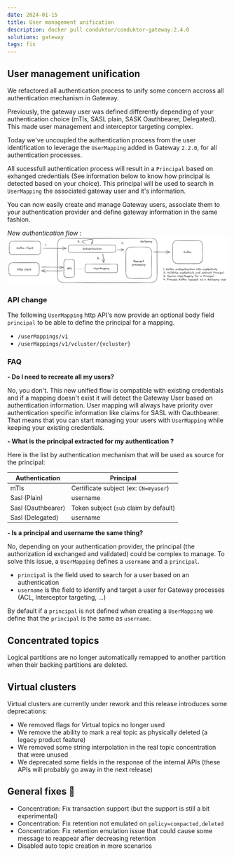 ```yaml
---
date: 2024-01-15
title: User management unification
description: docker pull conduktor/conduktor-gateway:2.4.0
solutions: gateway
tags: fix
---
```


## User management unification

We refactored all authentication process to unify some concern accross all authentication mechanism in Gateway.

Previously, the gateway user was defined differently depending of your authentication choice (mTls, SASL plain, SASK Oauthbearer, Delegated). This made user management and interceptor targeting complex.

Today we've uncoupled the authentication process from the user identification to leverage the `UserMapping` added in Gateway `2.2.0`, for all authentication processes.

All sucessfull authentication process will result in a `Principal` based on exhanged credentials (See information below to know how principal is detected based on your choice). This principal will be used to search in `UserMapping` the associated gateway user and it's information.

You can now easily create and manage Gateway users, associate them to your authentication provider and define gateway information in the same fashion.

_New authentication flow_ : ![new_authentication_flow](/images/changelog/gateway/v2.4.0/new_authentication_flow.png)

### API change

The following `UserMapping` http API's now provide an optional body field `principal` to be able to define the principal for a mapping.

- `/userMappings/v1`
- `/userMappings/v1/vcluster/{vcluster}`

### FAQ

**- Do I need to recreate all my users?**

No, you don't. This new unified flow is compatible with existing credentials and if a mapping doesn't exist it will detect the Gateway User based on authentication information. User mapping will always have priority over authentication specific information like claims for SASL with Oauthbearer. That means that you can start managing your users with `UserMapping` while keeping your existing credentials.

**- What is the principal extracted for my authentication ?**

Here is the list by authentication mechanism that will be used as source for the principal:

| Authentication     | Principal                              |
| ------------------ | -------------------------------------- |
| mTls               | Certificate subject (ex: `CN=myuser`)  |
| Sasl (Plain)       | username                               |
| Sasl (Oauthbearer) | Token subject (`sub` claim by default) |
| Sasl (Delegated)   | username                               |

**- Is a principal and username the same thing?**

No, depending on your authentication provider, the principal (the authorization id exchanged and validated) could be complex to manage. To solve this issue, a `UserMapping` defines a `username` and a `principal`.

- `principal` is the field used to search for a user based on an authentication
- `username` is the field to identify and target a user for Gateway processes (ACL, Interceptor targeting, ...)

By default if a `principal` is not defined when creating a `UserMapping` we define that the `principal` is the same as `username`.

## Concentrated topics

Logical partitions are no longer automatically remapped to another partition when their backing partitions are deleted.

## Virtual clusters

Virtual clusters are currently under rework and this release introduces some deprecations:

- We removed flags for Virtual topics no longer used
- We remove the ability to mark a real topic as physically deleted (a legacy product feature)
- We removed some string interpolation in the real topic concentration that were unused
- We deprecated some fields in the response of the internal APIs (these APIs will probably go away in the next release)

## General fixes 🔨

- Concentration: Fix transaction support (but the support is still a bit experimental)
- Concentration: Fix retention not emulated on `policy=compacted,deleted`
- Concentration: Fix retention emulation issue that could cause some message to reappear after decreasing retention
- Disabled auto topic creation in more scenarios

